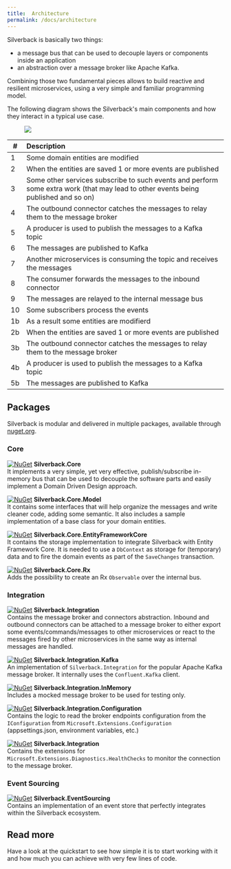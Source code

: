 ```yaml
---
title:  Architecture
permalink: /docs/architecture
---
```


Silverback is basically two things:
* a message bus that can be used to decouple layers or components inside an application
* an abstraction over a message broker like Apache Kafka.

Combining those two fundamental pieces allows to build reactive and resilient microservices, using a very simple and familiar programming model.

The following diagram shows the Silverback's main components and how they interact in a typical use case.

<figure>
	<a href="{{ site.baseurl }}/assets/images/arch-overview.png"><img src="{{ site.baseurl }}/assets/images/arch-overview.png"></a>
</figure>

\# | Description
-- | :--
1 | Some domain entities are modified
2 | When the entities are saved 1 or more events are published
3 | Some other services subscribe to such events and perform some extra work (that may lead to other events being published and so on)
4 | The outbound connector catches the messages to relay them to the message broker
5 | A producer is used to publish the messages to a Kafka topic
6 | The messages are published to Kafka
7 | Another microservices is consuming the topic and receives the messages
8 | The consumer forwards the messages to the inbound connector
9 | The messages are relayed to the internal message bus
10 | Some subscribers process the events
1b | As a result some entities are modifierd
2b | When the entities are saved 1 or more events are published
3b | The outbound connector catches the messages to relay them to the message broker
4b | A producer is used to publish the messages to a Kafka topic
5b | The messages are published to Kafka

## Packages

Silverback is modular and delivered in multiple packages, available through [nuget.org](https://www.nuget.org/packages?q=Silverback).

### Core

[![NuGet](http://img.shields.io/nuget/v/Silverback.Core.svg)](https://www.nuget.org/packages/Silverback.Core/)
**Silverback.Core**<br/>
It implements a very simple, yet very effective, publish/subscribe in-memory bus that can be used to decouple the software parts and easily implement a Domain Driven Design approach.

[![NuGet](http://img.shields.io/nuget/v/Silverback.Core.Model.svg)](https://www.nuget.org/packages/Silverback.Core.Model/)
**Silverback.Core.Model**<br/>
It contains some interfaces that will help organize the messages and write cleaner code, adding some semantic. It also includes a sample implementation of a base class for your domain entities.

[![NuGet](http://img.shields.io/nuget/v/Silverback.Core.EntityFrameworkCore.svg)](https://www.nuget.org/packages/Silverback.Core.EntityFrameworkCore/)
**Silverback.Core.EntityFrameworkCore**<br/>
It contains the storage implementation to integrate Silverback with Entity Framework Core. It is needed to use a `DbContext` as storage for (temporary) data and to fire the domain events as part of the `SaveChanges` transaction.

[![NuGet](http://img.shields.io/nuget/v/Silverback.Core.Rx.svg)](https://www.nuget.org/packages/Silverback.Core.Rx/)
**Silverback.Core.Rx**<br/>
Adds the possibility to create an Rx `Observable` over the internal bus.

### Integration

[![NuGet](http://img.shields.io/nuget/v/Silverback.Integration.svg)](https://www.nuget.org/packages/Silverback.Integration/)
**Silverback.Integration**<br/>
Contains the message broker and connectors abstraction. Inbound and outbound connectors can be attached to a message broker to either export some events/commands/messages to other microservices or react to the messages fired by other microservices in the same way as internal messages are handled.

[![NuGet](http://img.shields.io/nuget/v/Silverback.Integration.Kafka.svg)](https://www.nuget.org/packages/Silverback.Integration.Kafka/)
**Silverback.Integration.Kafka**<br/>
An implementation of `Silverback.Integration` for the popular Apache Kafka message broker. It internally uses the `Confluent.Kafka` client.

[![NuGet](http://img.shields.io/nuget/v/Silverback.Integration.InMemory.svg)](https://www.nuget.org/packages/Silverback.Integration.InMemory/)
**Silverback.Integration.InMemory**<br/>
Includes a mocked message broker to be used for testing only.

[![NuGet](http://img.shields.io/nuget/v/Silverback.Integration.Configuration.svg)](https://www.nuget.org/packages/Silverback.Integration.Configuration/)
**Silverback.Integration.Configuration**<br/>
Contains the logic to read the broker endpoints configuration from the `IConfiguration` from `Microsoft.Extensions.Configuration` (appsettings.json, environment variables, etc.)

[![NuGet](http://img.shields.io/nuget/v/Silverback.Integration.HealthChecks.svg)](https://www.nuget.org/packages/Silverback.Integration.HealthChecks/)
**Silverback.Integration**<br/>
Contains the extensions for `Microsoft.Extensions.Diagnostics.HealthChecks` to monitor the connection to the message broker.

### Event Sourcing

[![NuGet](http://img.shields.io/nuget/v/Silverback.EventSourcing.svg)](https://www.nuget.org/packages/Silverback.EventSourcing/)
**Silverback.EventSourcing**<br/>
Contains an implementation of an event store that perfectly integrates within the Silverback ecosystem.

## Read more

Have a look at the quickstart to see how simple it is to start working with it and how much you can achieve with very few lines of code.
